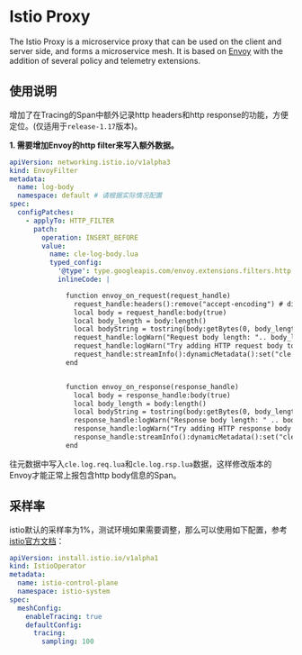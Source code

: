 # Istio Proxy

The Istio Proxy is a microservice proxy that can be used on the client and server side, and forms a microservice mesh.
It is based on [Envoy](http://envoyproxy.io) with the addition of several policy and telemetry extensions.

## 使用说明

增加了在Tracing的Span中额外记录http headers和http response的功能，方便定位。(仅适用于`release-1.17`版本)。

**1. 需要增加Envoy的http filter来写入额外数据。**

```yaml
apiVersion: networking.istio.io/v1alpha3
kind: EnvoyFilter
metadata:
  name: log-body
  namespace: default # 请根据实际情况配置
spec:
  configPatches:
    - applyTo: HTTP_FILTER
      patch:
        operation: INSERT_BEFORE
        value:
          name: cle-log-body.lua
          typed_config:
            '@type': type.googleapis.com/envoy.extensions.filters.http.lua.v3.Lua
            inlineCode: |

              function envoy_on_request(request_handle)
                request_handle:headers():remove("accept-encoding") # disable gzip
                local body = request_handle:body(true)
                local body_length = body:length()
                local bodyString = tostring(body:getBytes(0, body_length))
                request_handle:logWarn("Request body length: ".. body_length)
                request_handle:logWarn("Try adding HTTP request body to dynamic metadata.")
                request_handle:streamInfo():dynamicMetadata():set("cle.log.req.lua", "body", bodyString)
              end


              function envoy_on_response(response_handle)
                local body = response_handle:body(true)
                local body_length = body:length()
                local bodyString = tostring(body:getBytes(0, body_length))
                response_handle:logWarn("Response body length: " .. body_length)
                response_handle:logWarn("Try adding HTTP response body to dynamic metadata.")
                response_handle:streamInfo():dynamicMetadata():set("cle.log.rsp.lua", "body", bodyString)
              end
```

往元数据中写入`cle.log.req.lua`和`cle.log.rsp.lua`数据，这样修改版本的Envoy才能正常上报包含http body信息的Span。

## 采样率

istio默认的采样率为1%，测试环境如果需要调整，那么可以使用如下配置，参考[istio官方文档](https://istio.io/latest/docs/tasks/observability/distributed-tracing/mesh-and-proxy-config/#customizing-trace-sampling)：

```yaml
apiVersion: install.istio.io/v1alpha1
kind: IstioOperator
metadata:
  name: istio-control-plane
  namespace: istio-system
spec:
  meshConfig:
    enableTracing: true
    defaultConfig:
      tracing:
        sampling: 100
```
